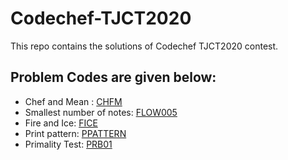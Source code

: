 # Codechef-TJCT2020
This repo contains the solutions of Codechef TJCT2020 contest.
## Problem Codes are given below:
 - Chef and Mean : [CHFM](https://www.codechef.com/problems/CHFM)
 - Smallest number of notes: [FLOW005](https://www.codechef.com/problems/FLOW005)
 - Fire and Ice: [FICE](https://www.codechef.com/problems/FICE)
 - Print pattern: [PPATTERN](https://www.codechef.com/problems/PPATTERN)
 - Primality Test: [PRB01](https://www.codechef.com/problems/PRB01)
